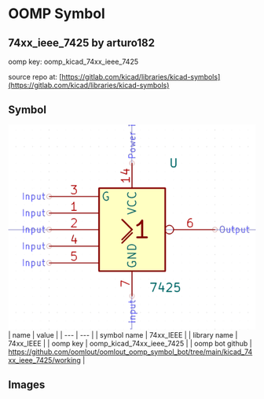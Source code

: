 # OOMP Symbol  
## 74xx_ieee_7425  by arturo182  
  
oomp key: oomp_kicad_74xx_ieee_7425  
  
source repo at: [https://gitlab.com/kicad/libraries/kicad-symbols](https://gitlab.com/kicad/libraries/kicad-symbols)  
## Symbol  
  
[![working.png](working_600.png)](working.png)  
| name | value | 
| --- | --- | 
| symbol name | 74xx_IEEE | 
| library name | 74xx_IEEE | 
| oomp key | oomp_kicad_74xx_ieee_7425 | 
| oomp bot github | https://github.com/oomlout/oomlout_oomp_symbol_bot/tree/main/kicad_74xx_ieee_7425/working | 
## Images  
